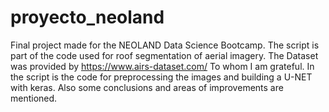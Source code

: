 # proyecto_neoland
Final project made for the NEOLAND Data Science Bootcamp. The script is part of the code used for roof segmentation of aerial imagery. The Dataset was provided by https://www.airs-dataset.com/ To whom I am grateful. 
In the script is the code for preprocessing the images and building a U-NET with keras. Also some conclusions and areas of improvements are mentioned.
